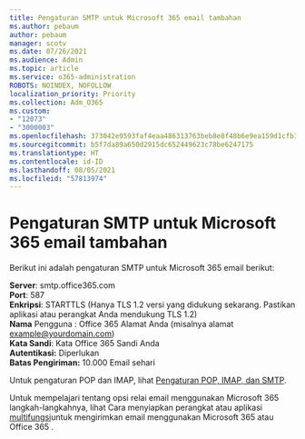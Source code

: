 ```yaml
---
title: Pengaturan SMTP untuk Microsoft 365 email tambahan
ms.author: pebaum
author: pebaum
manager: scotv
ms.date: 07/26/2021
ms.audience: Admin
ms.topic: article
ms.service: o365-administration
ROBOTS: NOINDEX, NOFOLLOW
localization_priority: Priority
ms.collection: Adm_O365
ms.custom:
- "12073"
- "3000003"
ms.openlocfilehash: 373042e9593faf4eaa486313763beb8e8f48b6e9ea159d1cfb37b9df826384f4
ms.sourcegitcommit: b5f7da89a650d2915dc652449623c78be6247175
ms.translationtype: HT
ms.contentlocale: id-ID
ms.lasthandoff: 08/05/2021
ms.locfileid: "57813974"
---
```

# <a name="smtp-settings-for-the-microsoft-365-mail-service"></a>Pengaturan SMTP untuk Microsoft 365 email tambahan

Berikut ini adalah pengaturan SMTP untuk Microsoft 365 email berikut:

**Server**: smtp.office365.com </br>
**Port**: 587 </br>
**Enkripsi**: STARTTLS (Hanya TLS 1.2 versi yang didukung sekarang. Pastikan aplikasi atau perangkat Anda mendukung TLS 1.2) </br>
**Nama** Pengguna : Office 365 Alamat Anda (misalnya alamat example@yourdomain.com) </br>
**Kata Sandi**: Kata Office 365 Sandi Anda </br>
**Autentikasi:** Diperlukan </br>
**Batas Pengiriman:** 10.000 Email sehari </br>

Untuk pengaturan POP dan IMAP, lihat [Pengaturan POP, IMAP, dan SMTP](https://support.microsoft.com/office/pop-imap-and-smtp-settings-8361e398-8af4-4e97-b147-6c6c4ac95353).
 
Untuk mempelajari tentang opsi relai email menggunakan Microsoft 365 langkah-langkahnya, lihat Cara menyiapkan perangkat atau aplikasi [multifungsi](/exchange/mail-flow-best-practices/how-to-set-up-a-multifunction-device-or-application-to-send-email-using-microsoft-365-or-office-365)untuk mengirimkan email menggunakan Microsoft 365 atau Office 365 .